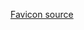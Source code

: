 [Favicon source](https://favicon.io/favicon-generator/?t=GC&ff=Homenaje&fs=130&fc=%23FF0&b=rounded&bc=%23000)
